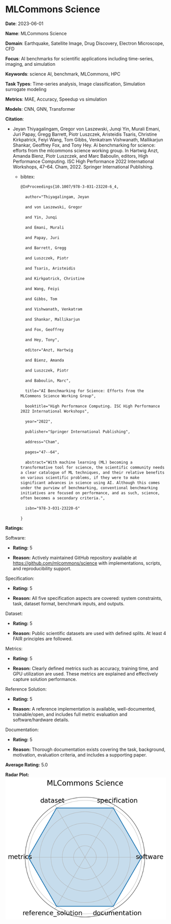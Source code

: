 # MLCommons Science


**Date**: 2023-06-01


**Name**: MLCommons Science


**Domain**: Earthquake, Satellite Image, Drug Discovery, Electron Microscope, CFD


**Focus**: AI benchmarks for scientific applications including time-series, imaging, and simulation


**Keywords**: science AI, benchmark, MLCommons, HPC


**Task Types**: Time-series analysis, Image classification, Simulation surrogate modeling


**Metrics**: MAE, Accuracy, Speedup vs simulation


**Models**: CNN, GNN, Transformer


**Citation**:


- Jeyan Thiyagalingam, Gregor von Laszewski, Junqi Yin, Murali Emani, Juri Papay, Gregg Barrett, Piotr Luszczek, Aristeidis Tsaris, Christine Kirkpatrick, Feiyi Wang, Tom Gibbs, Venkatram Vishwanath, Mallikarjun Shankar, Geoffrey Fox, and Tony Hey. Ai benchmarking for science: efforts from the mlcommons science working group. In Hartwig Anzt, Amanda Bienz, Piotr Luszczek, and Marc Baboulin, editors, High Performance Computing. ISC High Performance 2022 International Workshops, 47–64. Cham, 2022. Springer International Publishing.

  - bibtex:
      ```
      @InProceedings{10.1007/978-3-031-23220-6_4,

        author="Thiyagalingam, Jeyan

        and von Laszewski, Gregor

        and Yin, Junqi

        and Emani, Murali

        and Papay, Juri

        and Barrett, Gregg

        and Luszczek, Piotr

        and Tsaris, Aristeidis

        and Kirkpatrick, Christine

        and Wang, Feiyi

        and Gibbs, Tom

        and Vishwanath, Venkatram

        and Shankar, Mallikarjun

        and Fox, Geoffrey

        and Hey, Tony",

        editor="Anzt, Hartwig

        and Bienz, Amanda

        and Luszczek, Piotr

        and Baboulin, Marc",

        title="AI Benchmarking for Science: Efforts from the MLCommons Science Working Group",

        booktitle="High Performance Computing. ISC High Performance 2022 International Workshops",

        year="2022",

        publisher="Springer International Publishing",

        address="Cham",

        pages="47--64",

        abstract="With machine learning (ML) becoming a transformative tool for science, the scientific community needs a clear catalogue of ML techniques, and their relative benefits on various scientific problems, if they were to make significant advances in science using AI. Although this comes under the purview of benchmarking, conventional benchmarking initiatives are focused on performance, and as such, science, often becomes a secondary criteria.",

        isbn="978-3-031-23220-6"

      }

      ```

**Ratings:**


Software:


  - **Rating:** 5


  - **Reason:** Actively maintained GitHub repository available at https://github.com/mlcommons/science with implementations, scripts, and reproducibility support. 


Specification:


  - **Rating:** 5


  - **Reason:** All five specification aspects are covered: system constraints, task, dataset format, benchmark inputs, and outputs. 


Dataset:


  - **Rating:** 5


  - **Reason:** Public scientific datasets are used with defined splits. At least 4 FAIR principles are followed. 


Metrics:


  - **Rating:** 5


  - **Reason:** Clearly defined metrics such as accuracy, training time, and GPU utilization are used. These metrics are explained and effectively capture solution performance. 


Reference Solution:


  - **Rating:** 5


  - **Reason:** A reference implementation is available, well-documented, trainable/open, and includes full metric evaluation and software/hardware details. 


Documentation:


  - **Rating:** 5


  - **Reason:** Thorough documentation exists covering the task, background, motivation, evaluation criteria, and includes a supporting paper. 


**Average Rating:** 5.0


**Radar Plot:**
 ![Mlcommons Science radar plot](../../tex/images/mlcommons_science_radar.png)
